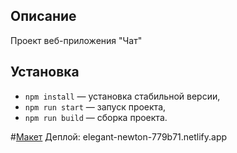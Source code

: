 ## Описание
Проект веб-приложения "Чат"

## Установка
- `npm install` — установка стабильной версии,
- `npm run start` — запуск проекта,
- `npm run build` — сборка проекта.

#[Макет](https://www.figma.com/file/9L5QgjcX5uxCiG4SWNDwJm/yandex-chat)
Деплой: elegant-newton-779b71.netlify.app
